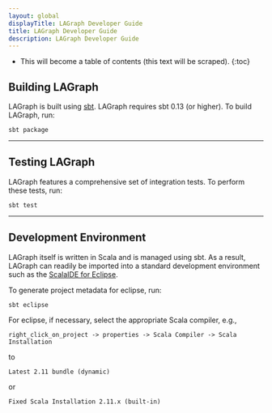 ```yaml
---
layout: global
displayTitle: LAGraph Developer Guide
title: LAGraph Developer Guide
description: LAGraph Developer Guide
---
```

<!--
{% comment %}
License ...
{% endcomment %}
-->
* This will become a table of contents (this text will be scraped).
{:toc}

## Building LAGraph

LAGraph is built using [sbt](http://www.scala-sbt.org/).
LAGraph requires sbt 0.13 (or higher).
To build LAGraph, run:

    sbt package

* * *

## Testing LAGraph

LAGraph features a comprehensive set of integration tests. To perform these tests, run:

    sbt test

* * *

## Development Environment

LAGraph itself is written in Scala and is managed using sbt. As a result, LAGraph can readily be
imported into a standard development environment such as the
[ScalaIDE for Eclipse](http://scala-ide.org/).

To generate project metadata for eclipse, run:

    sbt eclipse

For eclipse, if necessary, select the appropriate Scala compiler, e.g.,

    right_click_on_project -> properties -> Scala Compiler -> Scala Installation

to

    Latest 2.11 bundle (dynamic)

or

    Fixed Scala Installation 2.11.x (built-in)
